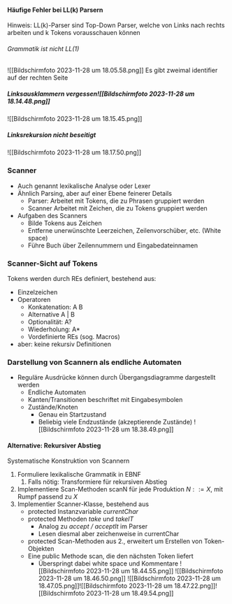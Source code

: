 #### Häufige Fehler bei LL(k) Parsern
Hinweis: LL(k)-Parser sind Top-Down Parser, welche von Links nach rechts arbeiten und k Tokens vorausschauen können

###### Grammatik ist nicht LL(1)
![[Bildschirmfoto 2023-11-28 um 18.05.58.png]]
Es gibt zweimal identifier auf der rechten Seite

##### Linksausklammern vergessen![[Bildschirmfoto 2023-11-28 um 18.14.48.png]]
![[Bildschirmfoto 2023-11-28 um 18.15.45.png]]
##### Linksrekursion nicht beseitigt
![[Bildschirmfoto 2023-11-28 um 18.17.50.png]]

### Scanner
- Auch genannt lexikalische Analyse oder Lexer
- Ähnlich Parsing, aber auf einer Ebene feinerer Details
	- Parser: Arbeitet mit Tokens, die zu Phrasen gruppiert werden
	- Scanner Arbeitet mit Zeichen, die zu Tokens gruppiert werden
- Aufgaben des Scanners
	- Bilde Tokens aus Zeichen
	- Entferne unerwünschte Leerzeichen, Zeilenvorschüber, etc. (White space)
	- Führe Buch über Zeilennummern und Eingabedateinnamen

### Scanner-Sicht auf Tokens
Tokens werden durch REs definiert, bestehend aus:
- Einzelzeichen
- Operatoren
	- Konkatenation: A B
	- Alternative A | B
	- Optionalität: A?
	- Wiederholung: A*
	- Vordefinierte REs (sog. Macros)
- aber: keine rekursiv Definitionen

### Darstellung von Scannern als endliche Automaten
- Reguläre Ausdrücke können durch Übergangsdiagramme dargestellt werden
	- Endliche Automaten
	- Kanten/Transitionen beschriftet mit Eingabesymbolen
	- Zustände/Knoten
		- Genau ein Startzustand
		- Beliebig viele Endzustände (akzeptierende Zustände)
![[Bildschirmfoto 2023-11-28 um 18.38.49.png]]

#### Alternative: Rekursiver Abstieg
Systematische Konstruktion von Scannern
1. Formuliere lexikalische Grammatik in EBNF
	1. Falls nötig: Transformiere für rekursiven Abstieg
2. Implementiere Scan-Methoden scanN für jede Produktion $N ::= X$, mit Rumpf passend zu $X$
3. Implementier Scanner-Klasse, bestehend aus
	- protected Instanzvariable *currentChar*
	- protected Methoden *take* und *takeIT*
		- Analog zu *accept / acceptIt* im Parser
		- Lesen diesmal aber zeichenweise in currentChar
	- protected Scan-Methoden aus 2., erweitert um Erstellen von Token-Objekten
	- Eine public Methode scan, die den nächsten Token liefert
		- Überspringt dabei white space und Kommentare
![[Bildschirmfoto 2023-11-28 um 18.44.55.png]]
![[Bildschirmfoto 2023-11-28 um 18.46.50.png]]
![[Bildschirmfoto 2023-11-28 um 18.47.05.png]]![[Bildschirmfoto 2023-11-28 um 18.47.22.png]]![[Bildschirmfoto 2023-11-28 um 18.49.54.png]]
